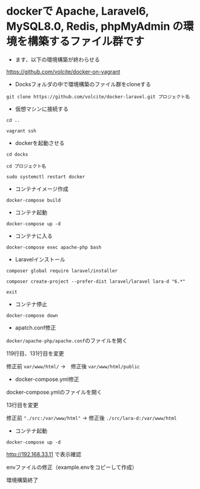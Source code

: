 # dockerで Apache, Laravel6, MySQL8.0, Redis, phpMyAdmin の環境を構築するファイル群です

- ます、以下の環境構築が終わらせる

https://github.com/volcite/docker-on-vagrant

- Docksフォルダの中で環境構築のファイル群をcloneする

`git clone https://github.com/volcite/docker-laravel.git プロジェクト名`

- 仮想マシンに接続する

`cd ..`

`vagrant ssh`

- dockerを起動させる

`cd docks`

`cd プロジェクト名`

`sudo systemctl restart docker`

- コンテナイメージ作成

`docker-compose build`

- コンテナ起動

`docker-compose up -d`

- コンテナに入る

`docker-compose exec apache-php bash`

- Laravelインストール

`composer global require laravel/installer`

`composer create-project --prefer-dist laravel/laravel lara-d "6.*"`

`exit`

- コンテナ停止

`docker-compose down`

- apatch.conf修正

`docker/apache-php/apache.conf`のファイルを開く

119行目、131行目を変更

修正前 `var/www/html/` →　修正後 `var/www/html/public`

- docker-compose.yml修正

docker-compose.ymlのファイルを開く

 13行目を変更

修正前 `"./src:/var/www/html"` → 修正後 `./src/lara-d:/var/www/html`

- コンテナ起動

`docker-compose up -d`

http://192.168.33.11 で表示確認

envファイルの修正（example.envをコピーして作成）

環境構築終了
